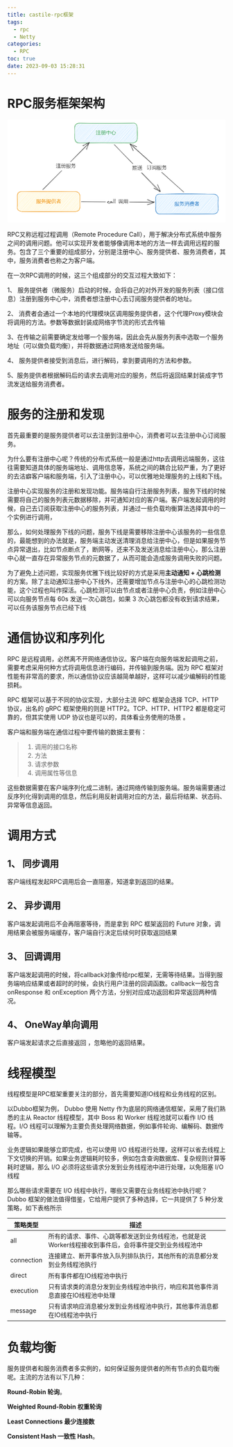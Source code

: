 ```yaml
---
title: castile-rpc框架
tags:
  - rpc
  - Netty
categories:
  - RPC
toc: true
date: 2023-09-03 15:28:31
---
```



# RPC服务框架架构

![1693723330951](castile-rpc框架/1693723330951.png)

RPC又称远程过程调用（Remote Procedure Call），用于解决分布式系统中服务之间的调用问题。他可以实现开发者能够像调用本地的方法一样去调用远程的服务。包含了三个重要的组成部分，分别是注册中心、服务提供者、服务消费者，其中，服务消费者也称之为客户端。

在一次RPC调用的时候，这三个组成部分的交互过程大致如下：

1、 服务提供者（微服务）启动的时候，会将自己的对外开发的服务列表（接口信息）注册到服务中心中，消费者想注册中心去订阅服务提供者的地址。

2、 消费者会通过一个本地的代理模块区调用服务提供者，这个代理Proxy模块会将调用的方法。参数等数据封装成网络字节流的形式去传输

3、在传输之前需要确定发给哪一个服务端，因此会先从服务列表中选取一个服务地址（可以做负载均衡），并将数据通过网络发送给服务端。

4、 服务提供者接受到消息后，进行解码，拿到要调用的方法和参数。

5、服务提供者根据解码后的请求去调用对应的服务，然后将返回结果封装成字节流发送给服务消费者。



# 服务的注册和发现

首先最重要的是服务提供者可以去注册到注册中心，消费者可以去注册中心订阅服务。

为什么要有注册中心呢？传统的分布式系统一般是通过http去调用远端服务，这往往需要知道具体的服务端地址、调用信息等，系统之间的耦合比较严重，为了更好的去洁癖客户端和服务端，引入了注册中心，可以优雅地处理服务的上线和下线。

注册中心实现服务的注册和发现功能。服务端自行注册服务列表，服务下线的时候需要将自己的服务列表元数据移除，并可通知对应的客户端。客户端发起调用的时候，自己去订阅获取注册中心的服务列表，并通过一些负载均衡算法选择其中的一个实例进行调用，

那么，如何处理服务下线的问题，服务下线是需要移除注册中心该服务的一些信息的，最能想到的办法就是，服务端主动发送清理消息给注册中心，但是如果服务节点异常退出，比如节点断点了，断网等，还来不及发送消息给注册中心，那么注册中心就一直存在异常服务节点的元数据了，从而可能会造成服务调用失败的问题。

为了避免上述问题，实现服务优雅下线比较好的方式是采用**主动通知 + 心跳检测**的方案。除了主动通知注册中心下线外，还需要增加节点与注册中心的心跳检测功能，这个过程也叫作探活。心跳检测可以由节点或者注册中心负责，例如注册中心可以向服务节点每 60s 发送一次心跳包，如果 3 次心跳包都没有收到请求结果，可以任务该服务节点已经下线 

# 通信协议和序列化

RPC 是远程调用，必然离不开网络通信协议。客户端在向服务端发起调用之前，需要考虑采用何种方式将调用信息进行编码，并传输到服务端。因为 RPC 框架对性能有非常高的要求，所以通信协议应该越简单越好，这样可以减少编解码的性能损耗。

RPC 框架可以基于不同的协议实现，大部分主流 RPC 框架会选择 TCP、HTTP 协议，出名的 gRPC 框架使用的则是 HTTP2。TCP、HTTP、HTTP2 都是稳定可靠的，但其实使用 UDP 协议也是可以的，具体看业务使用的场景 。

客户端和服务端在通信过程中要传输的数据主要有：

> 1. 调用的接口名称
> 2. 方法
> 3. 请求参数
> 4. 调用属性等信息

这些数据需要在客户端序列化成二进制，通过网络传输到服务端。服务端需要通过反序列化得到调用的信息，然后利用反射调用对应的方法，最后将结果、状态码、异常等信息返回。

# 调用方式

## 1、 同步调用

客户端线程发起RPC调用后会一直阻塞，知道拿到返回的结果。

## 2、 异步调用

客户端发起调用后不会再阻塞等待，而是拿到 RPC 框架返回的 Future 对象，调用结果会被服务端缓存，客户端自行决定后续何时获取返回结果 

## 3、 回调调用

客户端发起调用的时候，将callback对象传给rpc框架，无需等待结果。当得到服务端响应结果或者超时的时候，会执行用户注册的回调函数。callback一般包含onResponse 和 onException 两个方法，分别对应成功返回和异常返回两种情况。

## 4、 OneWay单向调用

 客户端发起请求之后直接返回 ，忽略他的返回结果。

# 线程模型

线程模型是RPC框架重要关注的部分，首先需要知道IO线程和业务线程的区别。

以Dubbo框架为例， Dubbo 使用 Netty 作为底层的网络通信框架，采用了我们熟悉的主从 Reactor 线程模型，其中 Boss 和 Worker 线程池就可以看作 I/O 线程。I/O 线程可以理解为主要负责处理网络数据，例如事件轮询、编解码、数据传输等。

业务逻辑如果能够立即完成，也可以使用 I/O 线程进行处理，这样可以省去线程上下文切换的开销。如果业务逻辑耗时较多，例如包含查询数据库、复杂规则计算等耗时逻辑，那么 I/O 必须将这些请求分发到业务线程池中进行处理，以免阻塞 I/O 线程 

 那么哪些请求需要在 I/O 线程中执行，哪些又需要在业务线程池中执行呢？Dubbo 框架的做法值得借鉴，它给用户提供了多种选择，它一共提供了 5 种分发策略，如下表格所示 

| 策略类型   | 描述                                                         |
| ---------- | ------------------------------------------------------------ |
| all        | 所有的请求、事件、心跳等都发送到业务线程池，也就是说Worker线程接收到事件后，会将事件提交到业务线程池中 |
| connection | 连接建立、断开事件放入队列排队执行，其他所有的消息都分发到业务线程池执行 |
| direct     | 所有事件都在IO线程池中执行                                   |
| execution  | 只有请求类的消息分发到业务线程池中执行，响应和其他事件消息直接在IO线程池中处理 |
| message    | 只有请求响应消息被分发到业务线程池中执行，其他事件消息都在IO线程池中执行 |

# 负载均衡

服务提供者和服务消费者多实例的，如何保证服务提供者的所有节点的负载均衡呢。主流的方法有以下几种：

 **Round-Robin 轮询**。 

 **Weighted Round-Robin 权重轮询** 

 **Least Connections 最少连接数** 

 **Consistent Hash 一致性 Hash**。 